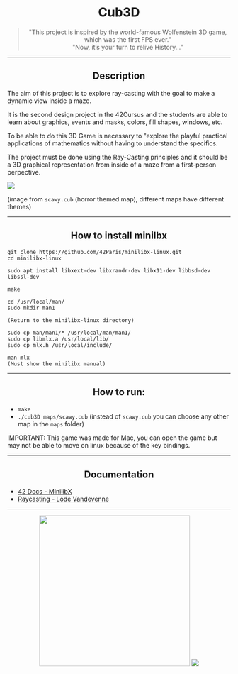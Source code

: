 <h1 align="center">
	Cub3D
</h1>

<div align="center">
	<blockquote>
  	"This project is inspired by the world-famous Wolfenstein 3D game, which was the first FPS ever."
	<br>
  	"Now, it’s your turn to relive History..."
	</blockquote>
</div>

---

<h2 align="center">
	Description
</h2>

The aim of this project is to explore ray-casting with the goal to make a dynamic view inside a maze.

It is the second design project in the 42Cursus and the students are able to learn about graphics, events and masks, colors, fill shapes, windows, etc.

To be able to do this 3D Game is necessary to "explore the playful practical applications of mathematics without having to understand the specifics.

The project must be done using the Ray-Casting principles and it should be a 3D graphical representation from inside of a maze from a first-person perpective.

<img src="https://user-images.githubusercontent.com/76601093/196152674-c0c44b7b-e214-4340-954a-e763b8fc1d92.png" align="center">

(image from ```scawy.cub``` (horror themed map), different maps have different themes)

---

<h2 align="center">
	How to install minilbx
</h2>

    git clone https://github.com/42Paris/minilibx-linux.git
    cd minilibx-linux

    sudo apt install libxext-dev libxrandr-dev libx11-dev libbsd-dev libssl-dev

    make
    
	cd /usr/local/man/
	sudo mkdir man1

    (Return to the minilibx-linux directory)

    sudo cp man/man1/* /usr/local/man/man1/
    sudo cp libmlx.a /usr/local/lib/
    sudo cp mlx.h /usr/local/include/
    
    man mlx
    (Must show the minilibx manual)

---

<h2 align="center">
	How to run:
</h2>

- ```make```
- ```./cub3D maps/scawy.cub``` (instead of ```scawy.cub``` you can choose any other map in the ```maps``` folder)

IMPORTANT: This game was made for Mac, you can open the game but may not be able to move on linux because of the key bindings.

---

<h2 align="center">
	Documentation
</h2>

<!---
<div align="center">
	<a href="https://harm-smits.github.io/42docs/libs/minilibx/getting_started.html">42 Docs - MiniLibX</a> | <a href="https://lodev.org/cgtutor/raycasting.html">Raycasting - Lode Vandevenne </a>
</div>
--->

- [42 Docs - MinilibX](https://harm-smits.github.io/42docs/libs/minilibx/getting_started.html)
- [Raycasting - Lode Vandevenne](https://lodev.org/cgtutor/raycasting.html)

---

<div align="center">
	<img src="https://user-images.githubusercontent.com/76601093/193692098-d4b16956-1dab-40b8-9aae-31b254efc5ee.jpg" width=340> <img src="https://user-images.githubusercontent.com/76601093/196162497-50fa62e6-041b-414c-b51b-1008ad06eab9.png">

</div>
